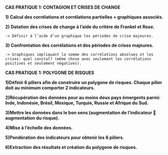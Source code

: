 **CAS PRATIQUE 1: CONTAGION ET CRISES DE CHANGE**

**1) Calcul des corrélations et corrélations partielles + graphiques associés.**

**2) Datation des crises de change à l’aide du critère de Frankel et Rose.**

	-> Définir à l’aide d’un graphique les périodes de crise majeures.
 
**3) Confrontation des corrélations et des périodes de crises majeures.**

	-> Graphiques impliquant la somme des corrélations absolues et les crises: quel constat? (même chose avec seulement les corrélations positives et seulement négatives).


**CAS PRATIQUE 1: POLYGONE DE RISQUES**

**1)Définir 6 piliers afin de construire un polygone de risques. Chaque pilier doit au minimum comporter 2 indicateurs.**

**2)Récupération des données pour au moins deux pays émergents parmi: Inde, Indonésie, Brésil, Mexique, Turquie, Russie et Afrique du Sud.**

**3)Mettre les données dans le bon sens (augmentation de l’indicateur  augmentation du risque).**

**4)Mise à l’échelle des données.**

**5)Pondération des indicateurs pour obtenir les 6 piliers.**

**6)Extraction des résultats et création du polygone de risques.**




